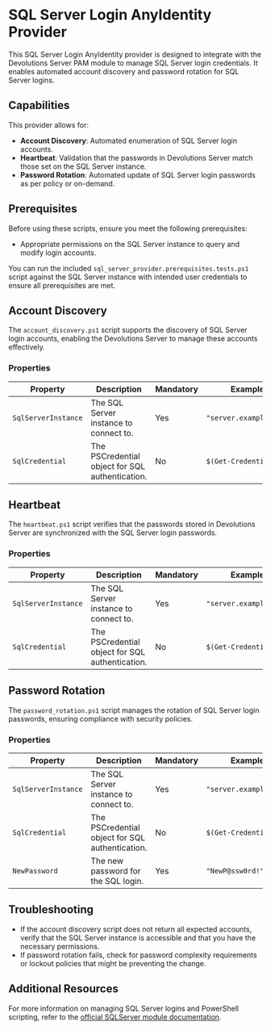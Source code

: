 # SQL Server Login AnyIdentity Provider

This SQL Server Login AnyIdentity provider is designed to integrate with the Devolutions Server PAM module to manage SQL Server login credentials. It enables automated account discovery and password rotation for SQL Server logins.

## Capabilities

This provider allows for:

- **Account Discovery**: Automated enumeration of SQL Server login accounts.
- **Heartbeat**: Validation that the passwords in Devolutions Server match those set on the SQL Server instance.
- **Password Rotation**: Automated update of SQL Server login passwords as per policy or on-demand.

## Prerequisites

Before using these scripts, ensure you meet the following prerequisites:

- Appropriate permissions on the SQL Server instance to query and modify login accounts.

You can run the included `sql_server_provider.prerequisites.tests.ps1` script against the SQL Server instance with intended user credentials to ensure all prerequisites are met.

## Account Discovery

The `account_discovery.ps1` script supports the discovery of SQL Server login accounts, enabling the Devolutions Server to manage these accounts effectively.

### Properties

| Property             | Description                                 | Mandatory | Example               |
|----------------------|---------------------------------------------|-----------|-----------------------|
| `SqlServerInstance`  | The SQL Server instance to connect to.      | Yes       | `"server.example.com"`|
| `SqlCredential`      | The PSCredential object for SQL authentication. | No    | `$(Get-Credential)`   |

## Heartbeat

The `heartbeat.ps1` script verifies that the passwords stored in Devolutions Server are synchronized with the SQL Server login passwords.

### Properties

| Property             | Description                                 | Mandatory | Example               |
|----------------------|---------------------------------------------|-----------|-----------------------|
| `SqlServerInstance`  | The SQL Server instance to connect to.      | Yes       | `"server.example.com"`|
| `SqlCredential`      | The PSCredential object for SQL authentication. | No    | `$(Get-Credential)`   |

## Password Rotation

The `password_rotation.ps1` script manages the rotation of SQL Server login passwords, ensuring compliance with security policies.

### Properties

| Property             | Description                                 | Mandatory | Example               |
|----------------------|---------------------------------------------|-----------|-----------------------|
| `SqlServerInstance`  | The SQL Server instance to connect to.      | Yes       | `"server.example.com"`|
| `SqlCredential`      | The PSCredential object for SQL authentication. | No    | `$(Get-Credential)`   |
| `NewPassword`        | The new password for the SQL login.         | Yes       | `"NewP@ssw0rd!"`      |


## Troubleshooting

- If the account discovery script does not return all expected accounts, verify that the SQL Server instance is accessible and that you have the necessary permissions.
- If password rotation fails, check for password complexity requirements or lockout policies that might be preventing the change.

## Additional Resources

For more information on managing SQL Server logins and PowerShell scripting, refer to the [official SQLServer module documentation](https://docs.microsoft.com/en-us/powershell/module/sqlserver/?view=sqlserver-ps).
